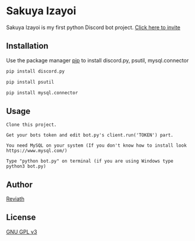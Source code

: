 # Sakuya Izayoi

Sakuya Izayoi is my first python Discord bot project. [Click here to invite](https://discord.com/oauth2/authorize?client_id=808385152601817169&scope=bot&permissions=8)

## Installation

Use the package manager [pip](https://pip.pypa.io/en/stable/) to install discord.py, psutil, mysql.connector

```bash
pip install discord.py
```

```bash
pip install psutil
```

```bash
pip install mysql.connector
```

## Usage

```
Clone this project.
```

```
Get your bots token and edit bot.py's client.run('TOKEN') part.  
```

```
You need MySQL on your system (If you don't know how to install look https://www.mysql.com/)
```

```
Type "python bot.py" on terminal (if you are using Windows type python3 bot.py)
```

## Author

[Reviath](https://discord.com/users/770218429096656917/)

## License
[GNU GPL v3](LICENSE)
